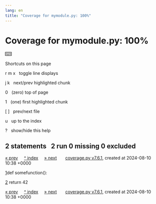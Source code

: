 ```yaml
---
lang: en
title: "Coverage for mymodule.py: 100%"
---
```


<div>

<div class="content">

# <span class="text">Coverage for </span>**mymodule.py**: <span class="pc_cov">100%</span>

<img src="keybd_closed_cb_ce680311.png" id="keyboard_icon"
alt="Show/hide keyboard shortcuts" />

<div id="help_panel">

Shortcuts on this page

<div class="keyhelp">

<span class="kbd">r</span> <span class="kbd">m</span>
<span class="kbd">x</span>   toggle line displays

<span class="kbd">j</span> <span class="kbd">k</span>   next/prev
highlighted chunk

<span class="kbd">0</span>   (zero) top of page

<span class="kbd">1</span>   (one) first highlighted chunk

<span class="kbd">\[</span> <span class="kbd">\]</span>   prev/next file

<span class="kbd">u</span>   up to the index

<span class="kbd">?</span>   show/hide this help

</div>

</div>

## <span class="text">2 statements  </span> 2<span class="text"> run</span> 0<span class="text"> missing</span> 0<span class="text"> excluded</span>

<a href="index.md" id="prevFileLink" class="nav">« prev</a>    
<a href="index.md" id="indexLink" class="nav">^ index</a>    
<a href="index.md" id="nextFileLink" class="nav">» next</a>      
<a href="https://coverage.readthedocs.io/en/7.6.1"
class="nav">coverage.py v7.6.1</a>, created at 2024-08-10 10:38 +0000

</div>

</div>

<div id="source" role="main">

<span class="n"><a href="#t1" id="t1">1</a></span><span class="t"><span class="key">def</span>
<span class="nam">somefunction</span><span class="op">(</span><span class="op">)</span><span class="op">:</span> </span><span class="r"></span>

<span class="n"><a href="#t2" id="t2">2</a></span><span class="t">
<span class="key">return</span>
<span class="num">42</span> </span><span class="r"></span>

</div>

<div class="content">

<a href="index.md" class="nav">« prev</a>    
<a href="index.md" class="nav">^ index</a>    
<a href="index.md" class="nav">» next</a>      
<a href="https://coverage.readthedocs.io/en/7.6.1"
class="nav">coverage.py v7.6.1</a>, created at 2024-08-10 10:38 +0000

</div>
